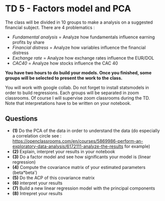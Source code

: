 # TD 5 - Factors model and PCA
The class will be divided in 10 groups to make a analysis on a suggested financial subject. There are 4 problematics :
- *Fundamental analysis* = Analyze how fundamentals influence earning profits by share
- *Financial distress* = Analyze how variables influence the financial distress
- *Exchange rate* = Analyze how exchange rates influence the EUR/DOL
- *CAC40* = Analyze how stocks influence the CAC 40

**You have two hours to do build your models. Once you finished, some groups will be selected to present the work to the class.**

You will work with google collab. Do not forget to install statsmodels in order to build regressions. Each groups will be separated in zoom classrooms. Of course I will supervise zoom classrooms during the TD. Note that interpretations have to be written on your notebook. 

## Questions 
- **(1)** Do the PCA of the data in order to understand the data (do especially a correlation circle see : https://openclassrooms.com/en/courses/5869986-perform-an-exploratory-data-analysis/6172111-analyze-the-results for example)
- **(2)** Explain, interpret your results in your notebook
- **(3)** Do a factor model and see how significants your model is (linear regression)
- **(4)** Compute the covariance matrix of your estimated parameters (beta*beta')
- **(5)** Do the ACP of this covariance matrix
- **(6)** interpret your results
- **(7)** Build a new linear regression model with the principal components
- **(8)** Intrepret your results

